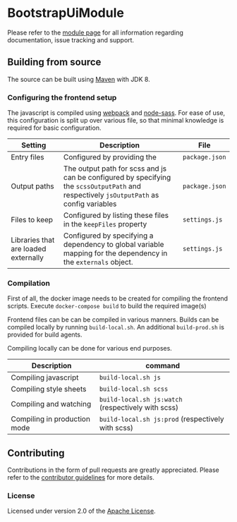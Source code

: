 # BootstrapUiModule

Please refer to the [module page][] for all information regarding documentation, issue tracking and support.

## Building from source
The source can be built using [Maven][] with JDK 8.

### Configuring the frontend setup

The javascript is compiled using [webpack](https://github.com/webpack/webpack) and [node-sass](https://github.com/sass/node-sass).
For ease of use, this configuration is split up over various file, so that minimal knowledge is required for basic configuration.

Setting | Description | File 
--- | --- | ---
Entry files | Configured by providing the  | `package.json` 
Output paths | The output path for scss and js can be configured by specifying the `scssOutputPath` and respectively `jsOutputPath` as config variables | `package.json` 
Files to keep | Configured by listing these files in the `keepFiles` property | `settings.js` 
Libraries that are loaded externally | Configured by specifying a dependency to global variable mapping for the dependency in the `externals` object.  | `settings.js` 

### Compilation

First of all, the docker image needs to be created for compiling the frontend scripts.
Execute `docker-compose build` to build the required image(s)

Frontend files can be can be compiled in various manners.
Builds can be compiled locally by running `build-local.sh`.
An additional `build-prod.sh` is provided for build agents.

Compiling locally can be done for various end purposes.

Description | command
--- | ---
Compiling javascript | `build-local.sh js`
Compiling style sheets | `build-local.sh scss`
Compiling and watching | `build-local.sh js:watch` (respectively with scss) 
Compiling in production mode | `build-local.sh js:prod` (respectively with scss)

## Contributing
Contributions in the form of pull requests are greatly appreciated.  Please refer to the [contributor guidelines][] for more details. 

### License
Licensed under version 2.0 of the [Apache License][].

[module page]: https://across.dev/modules/bootstrapuimodule
[contributor guidelines]: https://across.dev/contributing
[Maven]: https://maven.apache.org
[Apache License]: https://www.apache.org/licenses/LICENSE-2.0
